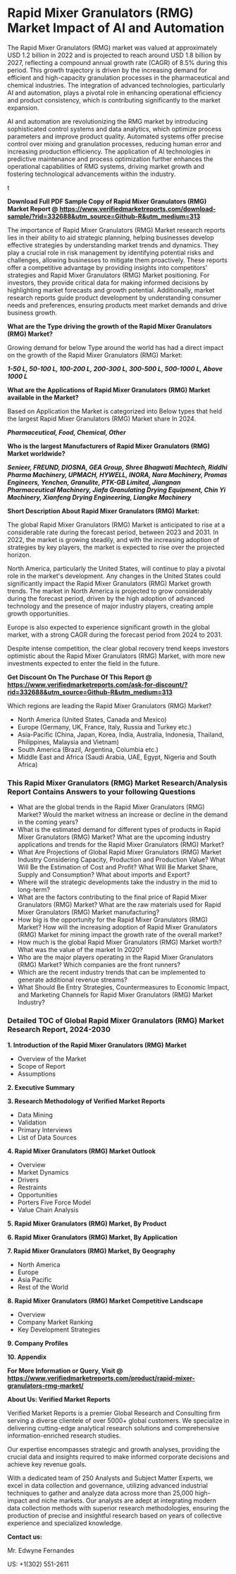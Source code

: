 <meta name="title" content="Global Rapid Mixer Granulators (RMG) Market Impact of AI and Automation"><meta name="description" content="The Rapid Mixer Granulators (RMG) market was valued at approximately USD 1.2 billion in 2022 and is projected to reach around USD 1.8 billion by 2027, reflecting a com"><meta name="title" content="Rapid Mixer Granulators (RMG) Market Size, Share, Scope, Trends, Growth, Opportunities, Analysis, Forecast"><h1>Rapid Mixer Granulators (RMG) Market Impact of AI and Automation</h1><p>The Rapid Mixer Granulators (RMG) market was valued at approximately USD 1.2 billion in 2022 and is projected to reach around USD 1.8 billion by 2027, reflecting a compound annual growth rate (CAGR) of 8.5% during this period. This growth trajectory is driven by the increasing demand for efficient and high-capacity granulation processes in the pharmaceutical and chemical industries. The integration of advanced technologies, particularly AI and automation, plays a pivotal role in enhancing operational efficiency and product consistency, which is contributing significantly to the market expansion.</p><p>AI and automation are revolutionizing the RMG market by introducing sophisticated control systems and data analytics, which optimize process parameters and improve product quality. Automated systems offer precise control over mixing and granulation processes, reducing human error and increasing production efficiency. The application of AI technologies in predictive maintenance and process optimization further enhances the operational capabilities of RMG systems, driving market growth and fostering technological advancements within the industry.</p>t</p><p id="" class=""><strong>Download Full PDF Sample Copy of Rapid Mixer Granulators (RMG) Market Report @ <a href="https://www.verifiedmarketreports.com/download-sample/?rid=332688&utm_source=Github-R&utm_medium=313" target="_blank">https://www.verifiedmarketreports.com/download-sample/?rid=332688&utm_source=Github-R&utm_medium=313</a></strong></p><p>The importance of&nbsp;Rapid Mixer Granulators (RMG) Market research reports lies in their ability to aid strategic planning, helping businesses develop effective strategies by understanding market trends and dynamics. They play a crucial role in risk management by identifying potential risks and challenges, allowing businesses to mitigate them proactively. These reports offer a competitive advantage by providing insights into competitors' strategies and Rapid Mixer Granulators (RMG) Market positioning. For investors, they provide critical data for making informed decisions by highlighting market forecasts and growth potential. Additionally, market research reports guide product development by understanding consumer needs and preferences, ensuring products meet market demands and drive business growth.</p><p><strong>What are the&nbsp;Type driving the growth of the Rapid Mixer Granulators (RMG) Market?</strong></p><p id="" class="">Growing demand for below Type around the world has had a direct impact on the growth of the Rapid Mixer Granulators (RMG) Market:</p><em><strong>1-50 L, 50-100 L, 100-200 L, 200-300 L, 300-500 L, 500-1000 L, Above 1000 L</strong></em></p><strong>What are the&nbsp;Applications&nbsp;of Rapid Mixer Granulators (RMG) Market available in the Market?</strong></p><p id="" class="">Based on Application the Market is categorized into Below types that held the largest Rapid Mixer Granulators (RMG) Market share In 2024.</p><em><strong>Pharmaceutical, Food, Chemical, Other</strong></em></p><strong>Who is the largest Manufacturers of Rapid Mixer Granulators (RMG) Market worldwide?</strong></p><p><em><strong>Senieer, FREUND, DIOSNA, GEA Group, Shree Bhagwati Machtech, Riddhi Pharma Machinery, UPMACH, HYWELL, INORA, Nara Machinery, Promas Engineers, Yenchen, Granulite, PTK-GB Limited, Jiangnan Pharmaceutical Machinery, Jiafa Granulating Drying Equipment, Chin Yi Machinery, Xianfeng Drying Engineering, Liangke Machinery</strong></em></p><p id="" class=""><strong>Short Description About Rapid Mixer Granulators (RMG) Market:</strong></p><p>The global Rapid Mixer Granulators (RMG) Market is anticipated to rise at a considerable rate during the forecast period, between 2023 and 2031. In 2022, the market is growing steadily, and with the increasing adoption of strategies by key players, the market is expected to rise over the projected horizon.</p><p>North America, particularly the United States, will continue to play a pivotal role in the market's development. Any changes in the United States could significantly impact the Rapid Mixer Granulators (RMG) Market growth trends. The market in North America is projected to grow considerably during the forecast period, driven by the high adoption of advanced technology and the presence of major industry players, creating ample growth opportunities.</p><p>Europe is also expected to experience significant growth in the global market, with a strong CAGR during the forecast period from 2024 to 2031.</p><p>Despite intense competition, the clear global recovery trend keeps investors optimistic about the Rapid Mixer Granulators (RMG) Market, with more new investments expected to enter the field in the future.</p><p id="" class=""><strong>Get Discount On The Purchase Of This Report @ <a href="https://www.verifiedmarketreports.com/ask-for-discount/?rid=332688&utm_source=Github-R&utm_medium=313" target="_blank">https://www.verifiedmarketreports.com/ask-for-discount/?rid=332688&utm_source=Github-R&utm_medium=313</a></strong></p>Which regions are leading the Rapid Mixer Granulators (RMG) Market?</p><ul><li>North America (United States, Canada and Mexico)</li><li>Europe (Germany, UK, France, Italy, Russia and Turkey etc.)</li><li>Asia-Pacific (China, Japan, Korea, India, Australia, Indonesia, Thailand, Philippines, Malaysia and Vietnam)</li><li>South America (Brazil, Argentina, Columbia etc.)</li><li>Middle East and Africa (Saudi Arabia, UAE, Egypt, Nigeria and South Africa)</li></ul><h3 id="" class="">This Rapid Mixer Granulators (RMG) Market Research/Analysis Report Contains Answers to your following Questions</h3><ul><li>What are the global trends in the Rapid Mixer Granulators (RMG) Market? Would the market witness an increase or decline in the demand in the coming years?</li><li>What is the estimated demand for different types of products in Rapid Mixer Granulators (RMG) Market? What are the upcoming industry applications and trends for the Rapid Mixer Granulators (RMG) Market?</li><li>What Are Projections of Global Rapid Mixer Granulators (RMG) Market Industry Considering Capacity, Production and Production Value? What Will Be the Estimation of Cost and Profit? What Will Be Market Share, Supply and Consumption? What about imports and Export?</li><li>Where will the strategic developments take the industry in the mid to long-term?</li><li>What are the factors contributing to the final price of Rapid Mixer Granulators (RMG) Market? What are the raw materials used for Rapid Mixer Granulators (RMG) Market manufacturing?</li><li>How big is the opportunity for the Rapid Mixer Granulators (RMG) Market? How will the increasing adoption of Rapid Mixer Granulators (RMG) Market for mining impact the growth rate of the overall market?</li><li>How much is the global Rapid Mixer Granulators (RMG) Market worth? What was the value of the market In 2020?</li><li>Who are the major players operating in the Rapid Mixer Granulators (RMG) Market? Which companies are the front runners?</li><li>Which are the recent industry trends that can be implemented to generate additional revenue streams?</li><li>What Should Be Entry Strategies, Countermeasures to Economic Impact, and Marketing Channels for Rapid Mixer Granulators (RMG) Market Industry?</li></ul><h3 id="" class="">Detailed TOC of Global Rapid Mixer Granulators (RMG) Market Research Report, 2024-2030</h3><p id="" class=""><strong>1. Introduction of the Rapid Mixer Granulators (RMG) Market</strong></p><ul><li>Overview of the Market</li><li>Scope of Report</li><li>Assumptions</li></ul><p id="" class=""><strong>2. Executive Summary</strong></p><p id="" class=""><strong>3. Research Methodology of Verified Market Reports</strong></p><ul><li>Data Mining</li><li>Validation</li><li>Primary Interviews</li><li>List of Data Sources</li></ul><p id="" class=""><strong>4. Rapid Mixer Granulators (RMG) Market Outlook</strong></p><ul><li>Overview</li><li>Market Dynamics</li><li>Drivers</li><li>Restraints</li><li>Opportunities</li><li>Porters Five Force Model</li><li>Value Chain Analysis</li></ul><p id="" class=""><strong>5. Rapid Mixer Granulators (RMG) Market, By Product</strong></p><p id="" class=""><strong>6. Rapid Mixer Granulators (RMG) Market, By Application</strong></p><p id="" class=""><strong>7. Rapid Mixer Granulators (RMG) Market, By Geography</strong></p><ul><li>North America</li><li>Europe</li><li>Asia Pacific</li><li>Rest of the World</li></ul><p id="" class=""><strong>8. Rapid Mixer Granulators (RMG) Market Competitive Landscape</strong></p><ul><li>Overview</li><li>Company Market Ranking</li><li>Key Development Strategies</li></ul><p id="" class=""><strong>9. Company Profiles</strong></p><p id="" class=""><strong>10. Appendix</strong></p><p id="" class=""><strong>For More Information or Query, Visit @ <a href="https://www.verifiedmarketreports.com/product/rapid-mixer-granulators-rmg-market/" target="_blank">https://www.verifiedmarketreports.com/product/rapid-mixer-granulators-rmg-market/</a></strong></p><p id="" class=""><strong>About Us: Verified Market Reports</strong></p><p id="" class="">Verified Market Reports is a premier Global Research and Consulting firm serving a diverse clientele of over 5000+ global customers. We specialize in delivering cutting-edge analytical research solutions and comprehensive information-enriched research studies.</p><p id="" class="">Our expertise encompasses strategic and growth analyses, providing the crucial data and insights required to make informed corporate decisions and achieve key revenue goals.</p><p id="" class="">With a dedicated team of 250 Analysts and Subject Matter Experts, we excel in data collection and governance, utilizing advanced industrial techniques to gather and analyze data across more than 25,000 high-impact and niche markets. Our analysts are adept at integrating modern data collection methods with superior research methodologies, ensuring the production of precise and insightful research based on years of collective experience and specialized knowledge.</p><p id="" class=""><strong>Contact us:</strong></p><p id="" class="">Mr. Edwyne Fernandes</p><p id="" class="">US: +1(302) 551-2611</p>